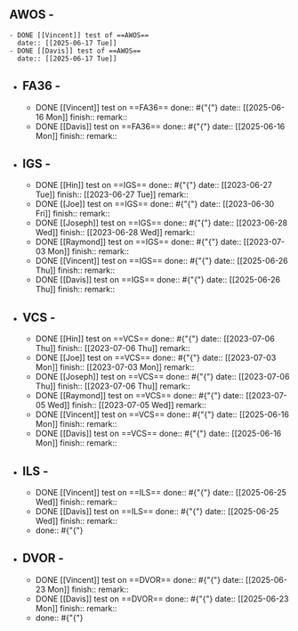 ## AWOS -
	- DONE [[Vincent]] test of ==AWOS==
	  date:: [[2025-06-17 Tue]]
	- DONE [[Davis]] test of ==AWOS==
	  date:: [[2025-06-17 Tue]]
- ## FA36 -
	- DONE [[Vincent]] test on ==FA36==
	  done:: #{"{"}
	  date:: [[2025-06-16 Mon]]
	  finish:: 
	  remark::
	- DONE [[Davis]] test on ==FA36==
	  done:: #{"{"}
	  date:: [[2025-06-16 Mon]]
	  finish::
	  remark::
- ## IGS -
	- DONE [[Hin]] test on ==IGS==
	  done:: #{"{"}
	  date:: [[2023-06-27 Tue]] 
	  finish:: [[2023-06-27 Tue]] 
	  remark::
	- DONE [[Joe]] test on ==IGS==
	  done:: #{"{"}
	  date:: [[2023-06-30 Fri]] 
	  finish::
	  remark::
	- DONE [[Joseph]] test on ==IGS==
	  done:: #{"{"}
	  date:: [[2023-06-28 Wed]] 
	  finish:: [[2023-06-28 Wed]] 
	  remark::
	- DONE [[Raymond]] test on ==IGS==
	  done:: #{"{"}
	  date:: [[2023-07-03 Mon]] 
	  finish::
	  remark::
	- DONE [[Vincent]] test on ==IGS==
	  done:: #{"{"}
	  date:: [[2025-06-26 Thu]]
	  finish:: 
	  remark::
	- DONE [[Davis]] test on ==IGS==
	  done:: #{"{"}
	  date:: [[2025-06-26 Thu]]
	  finish::
	  remark::
- ## VCS -
	- DONE [[Hin]] test on ==VCS==
	  done:: #{"{"}
	  date:: [[2023-07-06 Thu]] 
	  finish:: [[2023-07-06 Thu]] 
	  remark::
	- DONE [[Joe]] test on ==VCS==
	  done:: #{"{"}
	  date:: [[2023-07-03 Mon]] 
	  finish:: [[2023-07-03 Mon]] 
	  remark::
	- DONE [[Joseph]] test on ==VCS==
	  done:: #{"{"}
	  date:: [[2023-07-06 Thu]] 
	  finish:: [[2023-07-06 Thu]] 
	  remark::
	- DONE [[Raymond]] test on ==VCS==
	  done:: #{"{"}
	  date:: [[2023-07-05 Wed]] 
	  finish:: [[2023-07-05 Wed]] 
	  remark::
	- DONE [[Vincent]] test on ==VCS==
	  done:: #{"{"}
	  date:: [[2025-06-16 Mon]]
	  finish:: 
	  remark::
	- DONE [[Davis]] test on ==VCS==
	  done:: #{"{"}
	  date:: [[2025-06-16 Mon]]
	  finish:: 
	  remark::
- ## ILS -
	- DONE [[Vincent]] test on ==ILS==
	  done:: #{"{"}
	  date:: [[2025-06-25 Wed]]
	  finish::
	  remark::
	- DONE [[Davis]] test on ==ILS==
	  done:: #{"{"}
	  date:: [[2025-06-25 Wed]]
	  finish::
	  remark::
	- done:: #{"{"}
- ## DVOR -
	- DONE [[Vincent]] test on ==DVOR==
	  done:: #{"{"}
	  date:: [[2025-06-23 Mon]]
	  finish::
	  remark::
	- DONE [[Davis]] test on ==DVOR==
	  done:: #{"{"}
	  date:: [[2025-06-23 Mon]]
	  finish::
	  remark::
	- done:: #{"{"}